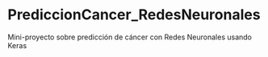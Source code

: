 # PrediccionCancer_RedesNeuronales
 Mini-proyecto sobre predicción de cáncer con Redes Neuronales usando Keras

